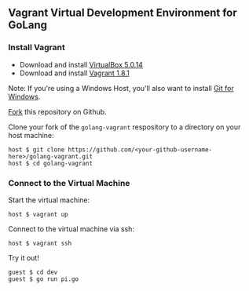 ## Vagrant Virtual Development Environment for GoLang

###  Install Vagrant ###

* Download and install [VirtualBox 5.0.14](https://www.virtualbox.org/wiki/Downloads)
* Download and install [Vagrant 1.8.1](http://www.vagrantup.com/downloads.html)

Note: If you're using a Windows Host, you'll also want to install [Git for Windows](http://git-scm.com/download/win).

[Fork](http://github.com/lynnaloo/golang-vagrant/fork) this repository on Github.

Clone your fork of the `golang-vagrant` respository to a directory on your host machine:

    host $ git clone https://github.com/<your-github-username-here>/golang-vagrant.git
    host $ cd golang-vagrant

### Connect to the Virtual Machine ###

Start the virtual machine:

    host $ vagrant up

Connect to the virtual machine via ssh:

    host $ vagrant ssh

Try it out!

    guest $ cd dev
    guest $ go run pi.go
